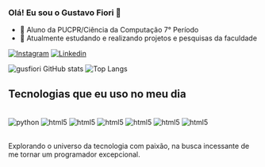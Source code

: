 ### Olá! Eu sou o Gustavo Fiori 👋

- 🔭 Aluno da PUCPR/Ciência da Computação 7° Período
- 🌱 Atualmente estudando e realizando projetos e pesquisas da faculdade

[![Instagram](https://img.shields.io/badge/Instagram-E4405F?style=for-the-badge&logo=instagram&logoColor=white)](https://www.linkedin.com/in/gustavofiori/)
[![Linkedin](https://img.shields.io/badge/LinkedIn-0077B5?style=for-the-badge&logo=linkedin&logoColor=white)](https://www.linkedin.com/in/gustavofiori/)

![gusfiori GitHub stats](https://github-readme-stats.vercel.app/api?username=gusfiori&show_icons=true&theme=dracula)
![Top Langs](https://github-readme-stats.vercel.app/api/top-langs/?username=gusfiori&hide_progress=true)



## Tecnologias que eu uso no meu dia

<div style="display: inline_block"><br/>
    <img align="center" alt="python" src=https://img.shields.io/badge/Python-14354C?style=for-the-badge&logo=python&logoColor=white/>
    <img align="center" alt="html5" src="https://img.shields.io/badge/HTML5-E34F26?style=for-the-badge&logo=html5&logoColor=white"/>
    <img align="center" alt="html5" src=https://img.shields.io/badge/CSS3-1572B6?style=for-the-badge&logo=css3&logoColor=white/>
    <img align="center" alt="html5" src=https://img.shields.io/badge/JavaScript-F7DF1E?style=for-the-badge&logo=javascript&logoColor=black/>
    <img align="center" alt="html5" src=https://img.shields.io/badge/PHP-777BB4?style=for-the-badge&logo=php&logoColor=white/>
    <img align="center" alt="html5" src=https://img.shields.io/badge/C%23-239120?style=for-the-badge&logo=c-sharp&logoColor=white/>
    <img align="center" alt="html5" src=https://img.shields.io/badge/Java-ED8B00?style=for-the-badge&logo=openjdk&logoColor=white/>
</div><br/>

Explorando o universo da tecnologia com paixão, na busca incessante de me tornar um programador excepcional.

##






